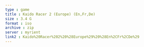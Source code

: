 ```yaml
---
type : game
title : Kaido Racer 2 (Europe) (En,Fr,De)
size : 3.4 G
format : iso
archive : zip
server : myrient
link2 : Kaido%20Racer%202%20%28Europe%29%20%28En%2CFr%2CDe%29
---
```

